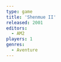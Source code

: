 ```yaml
---
type: game
title: 'Shenmue II'
released: 2001
editors: 
  - AM2
players: 1
genres:
  - Aventure
---
```

